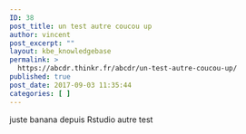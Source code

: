 ```yaml
---
ID: 38
post_title: un test autre coucou up
author: vincent
post_excerpt: ""
layout: kbe_knowledgebase
permalink: >
  https://abcdr.thinkr.fr/abcdr/un-test-autre-coucou-up/
published: true
post_date: 2017-09-03 11:35:44
categories: [ ]
---
```

juste banana depuis Rstudio
autre test